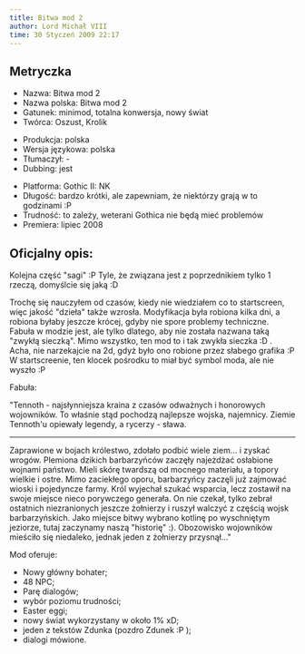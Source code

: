 ```yaml
---
title: Bitwa mod 2
author: Lord Michał VIII
time: 30 Styczeń 2009 22:17
---
```


## Metryczka

<!-- -->
- Nazwa: Bitwa mod 2
- Nazwa polska: Bitwa mod 2
- Gatunek: minimod, totalna konwersja, nowy świat
- Twórca: Oszust, Krolik

<!-- -->
- Produkcja: polska
- Wersja językowa: polska
- Tłumaczył: -
- Dubbing: jest

<!-- -->
- Platforma: Gothic II: NK
- Długość: bardzo krótki, ale zapewniam, że niektórzy grają w to godzinami :P
- Trudność: to zależy, weterani Gothica nie będą mieć problemów
- Premiera: lipiec 2008

## Oficjalny opis:

Kolejna część "sagi" :P Tyle, że związana jest z poprzednikiem tylko 1 rzeczą, domyślcie się jaką :D

Trochę się nauczyłem od czasów, kiedy nie wiedziałem co to startscreen, więc jakość "dzieła" także wzrosła. Modyfikacja była robiona kilka dni, a robiona byłaby jeszcze krócej, gdyby nie spore problemy techniczne. Fabuła w modzie jest, ale tylko dlatego, aby nie została nazwana taką "zwykłą sieczką". Mimo wszystko, ten mod to i tak zwykła sieczka :D . Acha, nie narzekajcie na 2d, gdyż było ono robione przez słabego grafika :P W startscreenie, ten klocek pośrodku to miał być symbol moda, ale nie wyszło :P

Fabuła:

"Tennoth - najsłynniejsza kraina z czasów odważnych i honorowych wojowników. To właśnie stąd pochodzą najlepsze wojska, najemnicy. Ziemie Tennoth'u opiewały legendy, a rycerzy - sława.

***

Zaprawione w bojach królestwo, zdołało podbić wiele ziem... i zyskać wrogów. Plemiona dzikich barbarzyńców zaczęły najeżdżać osłabione wojnami państwo. Mieli skórę twardszą od mocnego materiału, a topory wielkie i ostre. Mimo zaciekłego oporu, barbarzyńcy zaczęli już zajmować wioski i pojedyncze farmy. Król wyjechał szukać wsparcia, lecz zostawił na swoje miejsce nieco porywczego generała. On nie czekał, tylko zebrał ostatnich niezranionych jeszcze żołnierzy i ruszył walczyć z częścią wojsk barbarzyńskich. Jako miejsce bitwy wybrano kotlinę po wyschniętym jeziorze, tutaj zaczynamy naszą "historię" :). Obozowisko wojowników mieściło się niedaleko, jednak jeden z żołnierzy przysnął..."

Mod oferuje:
- Nowy główny bohater;
- 48 NPC;
- Parę dialogów;
- wybór poziomu trudności;
- Easter eggi;
- nowy świat wykorzystany w około 1% xD;
- jeden z tekstów Zdunka (pozdro Zdunek :P );
- dialogi mówione.